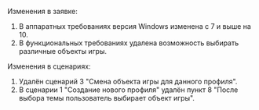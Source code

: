 Изменения в заявке:
1. В аппаратных требованиях версия Windows изменена с 7 и выше на 10.
2. В функциональных требованиях удалена возможность выбирать различные объекты игры.

Изменения в сценариях:
1. Удалён сценарий 3 "Смена объекта игры для данного профиля".
2. В сценарии 1 "Создание нового профиля" удалён пункт 8 "После выбора темы пользователь выбирает объект игры".
